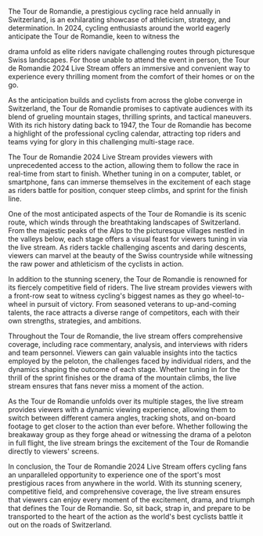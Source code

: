 The Tour de Romandie, a prestigious cycling race held annually in Switzerland, is an exhilarating showcase of athleticism, strategy, and determination. In 2024, cycling enthusiasts around the world eagerly anticipate the Tour de Romandie, keen to witness the

drama unfold as elite riders navigate challenging routes through picturesque Swiss landscapes. For those unable to attend the event in person, the Tour de Romandie 2024 Live Stream offers an immersive and convenient way to experience every thrilling moment from the comfort of their homes or on the go.

As the anticipation builds and cyclists from across the globe converge in Switzerland, the Tour de Romandie promises to captivate audiences with its blend of grueling mountain stages, thrilling sprints, and tactical maneuvers. With its rich history dating back to 1947, the Tour de Romandie has become a highlight of the professional cycling calendar, attracting top riders and teams vying for glory in this challenging multi-stage race.

The Tour de Romandie 2024 Live Stream provides viewers with unprecedented access to the action, allowing them to follow the race in real-time from start to finish. Whether tuning in on a computer, tablet, or smartphone, fans can immerse themselves in the excitement of each stage as riders battle for position, conquer steep climbs, and sprint for the finish line.

One of the most anticipated aspects of the Tour de Romandie is its scenic route, which winds through the breathtaking landscapes of Switzerland. From the majestic peaks of the Alps to the picturesque villages nestled in the valleys below, each stage offers a visual feast for viewers tuning in via the live stream. As riders tackle challenging ascents and daring descents, viewers can marvel at the beauty of the Swiss countryside while witnessing the raw power and athleticism of the cyclists in action.

In addition to the stunning scenery, the Tour de Romandie is renowned for its fiercely competitive field of riders. The live stream provides viewers with a front-row seat to witness cycling's biggest names as they go wheel-to-wheel in pursuit of victory. From seasoned veterans to up-and-coming talents, the race attracts a diverse range of competitors, each with their own strengths, strategies, and ambitions.

Throughout the Tour de Romandie, the live stream offers comprehensive coverage, including race commentary, analysis, and interviews with riders and team personnel. Viewers can gain valuable insights into the tactics employed by the peloton, the challenges faced by individual riders, and the dynamics shaping the outcome of each stage. Whether tuning in for the thrill of the sprint finishes or the drama of the mountain climbs, the live stream ensures that fans never miss a moment of the action.

As the Tour de Romandie unfolds over its multiple stages, the live stream provides viewers with a dynamic viewing experience, allowing them to switch between different camera angles, tracking shots, and on-board footage to get closer to the action than ever before. Whether following the breakaway group as they forge ahead or witnessing the drama of a peloton in full flight, the live stream brings the excitement of the Tour de Romandie directly to viewers' screens.

In conclusion, the Tour de Romandie 2024 Live Stream offers cycling fans an unparalleled opportunity to experience one of the sport's most prestigious races from anywhere in the world. With its stunning scenery, competitive field, and comprehensive coverage, the live stream ensures that viewers can enjoy every moment of the excitement, drama, and triumph that defines the Tour de Romandie. So, sit back, strap in, and prepare to be transported to the heart of the action as the world's best cyclists battle it out on the roads of Switzerland.
